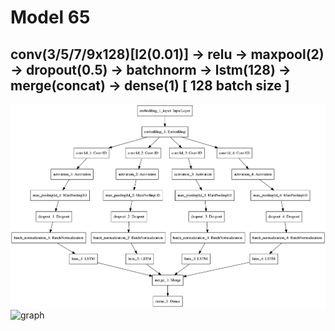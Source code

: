 # Model 65
## conv(3/5/7/9x128)[l2(0.01)] -> relu -> maxpool(2) -> dropout(0.5) -> batchnorm -> lstm(128) -> merge(concat) -> dense(1)  [ 128 batch size ]
![diagram](https://github.com/ayenter/imdb_mud/blob/master/model_65/m65_diagram.png)
![graph](https://github.com/ayenter/imdb_mud/blob/master/model_65/m65_r1_e10_graph.png)